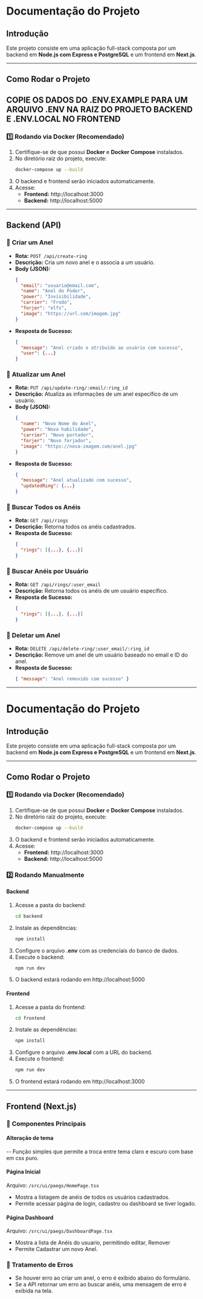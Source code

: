 # Documentação do Projeto

## Introdução
Este projeto consiste em uma aplicação full-stack composta por um backend em **Node.js com Express e PostgreSQL** e um frontend em **Next.js**.

---
## Como Rodar o Projeto

## COPIE OS DADOS DO .ENV.EXAMPLE PARA UM ARQUIVO .ENV NA RAIZ DO PROJETO BACKEND E .ENV.LOCAL NO FRONTEND

### 1️⃣ **Rodando via Docker** (Recomendado)

1. Certifique-se de que possui **Docker** e **Docker Compose** instalados.
2. No diretório raiz do projeto, execute:
   ```sh
   docker-compose up --build
   ```
3. O backend e frontend serão iniciados automaticamente.
4. Acesse:
   - **Frontend:** http://localhost:3000
   - **Backend:** http://localhost:5000

---
## Backend (API)

### 🔹 **Criar um Anel**
- **Rota:** `POST /api/create-ring`
- **Descrição:** Cria um novo anel e o associa a um usuário.
- **Body (JSON):**
  ```json
  {
    "email": "usuario@email.com",
    "name": "Anel do Poder",
    "power": "Invisibilidade",
    "carrier": "Frodo",
    "forjer": "elfs",
    "image": "https://url.com/imagem.jpg"
  }
  ```
- **Resposta de Sucesso:**
  ```json
  {
    "message": "Anel criado e atribuído ao usuário com sucesso",
    "user": {...}
  }
  ```

### 🔹 **Atualizar um Anel**
- **Rota:** `PUT /api/update-ring/:email/:ring_id`
- **Descrição:** Atualiza as informações de um anel específico de um usuário.
- **Body (JSON):**
  ```json
  {
    "name": "Novo Nome do Anel",
    "power": "Nova habilidade",
    "carrier": "Novo portador",
    "forjer": "Novo forjador",
    "image": "https://nova-imagem.com/anel.jpg"
  }
  ```
- **Resposta de Sucesso:**
  ```json
  {
    "message": "Anel atualizado com sucesso",
    "updatedRing": {...}
  }
  ```

### 🔹 **Buscar Todos os Anéis**
- **Rota:** `GET /api/rings`
- **Descrição:** Retorna todos os anéis cadastrados.
- **Resposta de Sucesso:**
  ```json
  {
    "rings": [{...}, {...}]
  }
  ```

### 🔹 **Buscar Anéis por Usuário**
- **Rota:** `GET /api/rings/:user_email`
- **Descrição:** Retorna todos os anéis de um usuário específico.
- **Resposta de Sucesso:**
  ```json
  {
    "rings": [{...}, {...}]
  }
  ```

### 🔹 **Deletar um Anel**
- **Rota:** `DELETE /api/delete-ring/:user_email/:ring_id`
- **Descrição:** Remove um anel de um usuário baseado no email e ID do anel.
- **Resposta de Sucesso:**
  ```json
  { "message": "Anel removido com sucesso" }
  ```

---
# Documentação do Projeto

## Introdução
Este projeto consiste em uma aplicação full-stack composta por um backend em **Node.js com Express e PostgreSQL** e um frontend em **Next.js**.

---
## Como Rodar o Projeto

### 1️⃣ **Rodando via Docker** (Recomendado)

1. Certifique-se de que possui **Docker** e **Docker Compose** instalados.
2. No diretório raiz do projeto, execute:
   ```sh
   docker-compose up --build
   ```
3. O backend e frontend serão iniciados automaticamente.
4. Acesse:
   - **Frontend:** http://localhost:3000
   - **Backend:** http://localhost:5000

### 2️⃣ **Rodando Manualmente**
#### Backend
1. Acesse a pasta do backend:
   ```sh
   cd backend
   ```
2. Instale as dependências:
   ```sh
   npm install
   ```
3. Configure o arquivo **.env** com as credenciais do banco de dados.
4. Execute o backend:
   ```sh
   npm run dev
   ```
5. O backend estará rodando em http://localhost:5000

#### Frontend
1. Acesse a pasta do frontend:
   ```sh
   cd frontend
   ```
2. Instale as dependências:
   ```sh
   npm install
   ```
3. Configure o arquivo **.env.local** com a URL do backend.
4. Execute o frontend:
   ```sh
   npm run dev
   ```
5. O frontend estará rodando em http://localhost:3000

---
## Frontend (Next.js)

### 📌 **Componentes Principais**

#### **Alteração de tema**
-- Função simples que permite a troca entre tema claro e escuro com base em css puro.


#### **Página Inicial**
Arquivo: `/src/ui/paegs/HomePage.tsx`

- Mostra a listagem de anéis de todos os usuários cadastrados.
- Permite acessar página de login, cadastro ou dashboard se tiver logado.


#### **Página Dashboard**
Arquivo: `/src/ui/paegs/DashboardPage.tsx`

- Mostra a lista de Anéis do usuario, permitindo editar, Remover
- Permite Cadastrar um novo Anel.

### 📌 **Tratamento de Erros**
- Se houver erro ao criar um anel, o erro é exibido abaixo do formulário.
- Se a API retornar um erro ao buscar anéis, uma mensagem de erro é exibida na tela.
